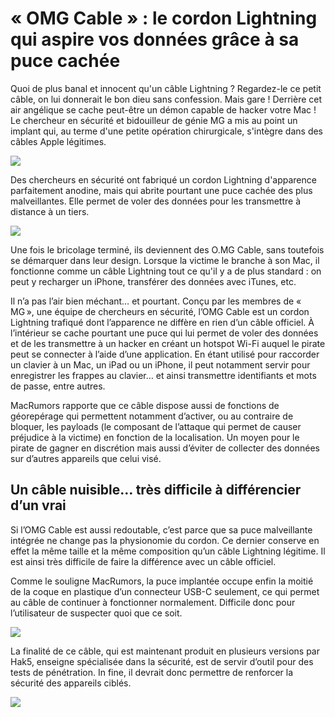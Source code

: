 # « OMG Cable » : le cordon Lightning qui aspire vos données grâce à sa puce cachée

Quoi de plus banal et innocent qu'un câble Lightning ? Regardez-le ce petit câble, on lui donnerait le bon dieu sans confession. Mais gare ! Derrière cet air angélique se cache peut-être un démon capable de hacker votre Mac ! Le chercheur en sécurité et bidouilleur de génie MG a mis au point un implant qui, au terme d'une petite opération chirurgicale, s'intègre dans des câbles Apple légitimes.

![](https://cdn.mgig.fr/2019/08/mg-f5aa3a1c-8580-461b-912e-w1000h750-sc.jpg)

Des chercheurs en sécurité ont fabriqué un cordon Lightning d'apparence parfaitement anodine, mais qui abrite pourtant une puce cachée des plus malveillantes. Elle permet de voler des données pour les transmettre à distance à un tiers.

![](https://images.frandroid.com/wp-content/uploads/2021/09/omg-cable-1.jpg)

Une fois le bricolage terminé, ils deviennent des O.MG Cable, sans toutefois se démarquer dans leur design. Lorsque la victime le branche à son Mac, il fonctionne comme un câble Lightning tout ce qu'il y a de plus standard : on peut y recharger un iPhone, transférer des données avec iTunes, etc.

Il n’a pas l’air bien méchant… et pourtant. Conçu par les membres de « MG », une équipe de chercheurs en sécurité, l’OMG Cable est un cordon Lightning trafiqué dont l’apparence ne diffère en rien d’un câble officiel. À l’intérieur se cache pourtant une puce qui lui permet de voler des données et de les transmettre à un hacker en créant un hotspot Wi-Fi auquel le pirate peut se connecter à l’aide d’une application. En étant utilisé pour raccorder un clavier à un Mac, un iPad ou un iPhone, il peut notamment servir pour enregistrer les frappes au clavier… et ainsi transmettre identifiants et mots de passe, entre autres.

MacRumors rapporte que ce câble dispose aussi de fonctions de géorepérage qui permettent notamment d’activer, ou au contraire de bloquer, les payloads (le composant de l’attaque qui permet de causer préjudice à la victime) en fonction de la localisation. Un moyen pour le pirate de gagner en discrétion mais aussi d’éviter de collecter des données sur d’autres appareils que celui visé.

## Un câble nuisible… très difficile à différencier d’un vrai

Si l’OMG Cable est aussi redoutable, c’est parce que sa puce malveillante intégrée ne change pas la physionomie du cordon. Ce dernier conserve en effet la même taille et la même composition qu’un câble Lightning légitime. Il est ainsi très difficile de faire la différence avec un câble officiel.

Comme le souligne MacRumors, la puce implantée occupe enfin la moitié de la coque en plastique d’un connecteur USB-C seulement, ce qui permet au câble de continuer à fonctionner normalement. Difficile donc pour l’utilisateur de suspecter quoi que ce soit.

![](https://images.frandroid.com/wp-content/uploads/2021/09/omg-cable-2-1200x615.jpg)

La finalité de ce câble, qui est maintenant produit en plusieurs versions par Hak5, enseigne spécialisée dans la sécurité, est de servir d’outil pour des tests de pénétration. In fine, il devrait donc permettre de renforcer la sécurité des appareils ciblés.

![](https://twitter.com/i/status/1116830138195304449)
